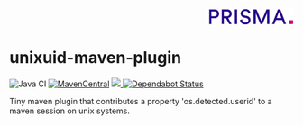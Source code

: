 <div align="right"><a target="myNextJob" href="https://www.prisma-capacity.eu/careers#job-offers">
    <img class="inline" src="prisma.png">
</a></div>

# unixuid-maven-plugin

![Java CI](https://github.com/prisma-capacity/unixuid-maven-plugin/workflows/Java%20CI/badge.svg?branch=master)
[![MavenCentral](https://img.shields.io/maven-central/v/eu.prismacapacity/unixuid-maven-plugin)](http://search.maven.org/#search%7Cgav%7C1%7Cg%3A%22eu.prismacapacity%22)
<a href="https://www.apache.org/licenses/LICENSE-2.0">
    <img class="inline" src="https://img.shields.io/badge/license-ASL2-green.svg?style=flat">
</a>
[![Dependabot Status](https://api.dependabot.com/badges/status?host=github&repo=prisma-capacity/unixuid-maven-plugin)](https://dependabot.com)

Tiny maven plugin that contributes a property 'os.detected.userid' to a maven session on unix systems.
